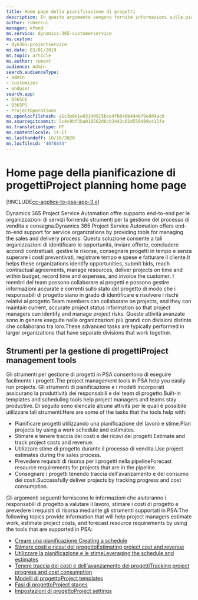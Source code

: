 ```yaml
---
title: Home page della pianificazione di progetti
description: In questo argomento vengono fornite informazioni sulla pianificazione di progetti.
author: ruhercul
manager: kfend
ms.service: dynamics-365-customerservice
ms.custom:
- dyn365-projectservice
ms.date: 03/01/2019
ms.topic: article
ms.author: rumant
audience: Admin
search.audienceType:
- admin
- customizer
- enduser
search.app:
- D365CE
- D365PS
- ProjectOperations
ms.openlocfilehash: a1c3e0e1e0314d915bce4fb840b444b79edd4ac0
ms.sourcegitcommit: 5c4c9bf3ba018562d6cb3443c01d550489c415fa
ms.translationtype: HT
ms.contentlocale: it-IT
ms.lasthandoff: 10/16/2020
ms.locfileid: "4078844"
---
```

# <a name="project-planning-home-page"></a><span data-ttu-id="15047-103">Home page della pianificazione di progetti</span><span class="sxs-lookup"><span data-stu-id="15047-103">Project planning home page</span></span>

[!INCLUDE[cc-applies-to-psa-app-3.x](../includes/cc-applies-to-psa-app-3x.md)]

<span data-ttu-id="15047-104">Dynamics 365 Project Service Automation offre supporto end-to-end per le organizzazioni di servizi fornendo strumenti per la gestione del processo di vendita e consegna.</span><span class="sxs-lookup"><span data-stu-id="15047-104">Dynamics 365 Project Service Automation offers end-to-end support for service organizations by providing tools for managing the sales and delivery process.</span></span> <span data-ttu-id="15047-105">Questa soluzione consente a tali organizzazioni di identificare le opportunità, inviare offerte, concludere accordi contrattuali, gestire le risorse, consegnare progetti in tempo e senza superare i costi preventivati, registrare tempo e spese e fatturare il cliente.</span><span class="sxs-lookup"><span data-stu-id="15047-105">It helps these organizations identify opportunities, submit bids, reach contractual agreements, manage resources, deliver projects on time and within budget, record time and expenses, and invoice the customer.</span></span> <span data-ttu-id="15047-106">I membri del team possono collaborare ai progetti e possono gestire informazioni accurate e correnti sullo stato del progetto di modo che i responsabili di progetto siano in grado di identificare e risolvere i rischi relativi al progetto.</span><span class="sxs-lookup"><span data-stu-id="15047-106">Team members can collaborate on projects, and they can maintain current, accurate project status information so that project managers can identify and manage project risks.</span></span> <span data-ttu-id="15047-107">Queste attività avanzate sono in genere eseguite nelle organizzazioni più grandi con divisioni distinte che collaborano tra loro.</span><span class="sxs-lookup"><span data-stu-id="15047-107">These advanced tasks are typically performed in larger organizations that have separate divisions that work together.</span></span>

## <a name="project-management-tools"></a><span data-ttu-id="15047-108">Strumenti per la gestione di progetti</span><span class="sxs-lookup"><span data-stu-id="15047-108">Project management tools</span></span>

<span data-ttu-id="15047-109">Gli strumenti per gestione di progetti in PSA consentono di eseguire facilmente i progetti.</span><span class="sxs-lookup"><span data-stu-id="15047-109">The project management tools in PSA help you easily run projects.</span></span> <span data-ttu-id="15047-110">Gli strumenti di pianificazione e i modelli incorporati assicurano la produttività dei responsabili e dei team di progetto.</span><span class="sxs-lookup"><span data-stu-id="15047-110">Built-in templates and scheduling tools help project managers and teams stay productive.</span></span> <span data-ttu-id="15047-111">Di seguito sono elencate alcune attività per le quali è possibile utilizzare tali strumenti:</span><span class="sxs-lookup"><span data-stu-id="15047-111">Here are some of the tasks that the tools help with:</span></span>

- <span data-ttu-id="15047-112">Pianificare progetti utilizzando una pianificazione del lavoro e stime.</span><span class="sxs-lookup"><span data-stu-id="15047-112">Plan projects by using a work schedule and estimates.</span></span>
- <span data-ttu-id="15047-113">Stimare e tenere traccia dei costi e dei ricavi dei progetti.</span><span class="sxs-lookup"><span data-stu-id="15047-113">Estimate and track project costs and revenue.</span></span>
- <span data-ttu-id="15047-114">Utilizzare stime di progetto durante il processo di vendita.</span><span class="sxs-lookup"><span data-stu-id="15047-114">Use project estimates during the sales process.</span></span>
- <span data-ttu-id="15047-115">Prevedere requisiti di risorsa per i progetti nella pipeline</span><span class="sxs-lookup"><span data-stu-id="15047-115">Forecast resource requirements for projects that are in the pipeline.</span></span>
- <span data-ttu-id="15047-116">Consegnare i progetti tenendo traccia dell'avanzamento e del consumo dei costi.</span><span class="sxs-lookup"><span data-stu-id="15047-116">Successfully deliver projects by tracking progress and cost consumption.</span></span>

<span data-ttu-id="15047-117">Gli argomenti seguenti forniscono le informazioni che aiuteranno i responsabili di progetto a valutare il lavoro, stimare i costi di progetto e prevedere i requisiti di risorsa mediante gli strumenti supportati in PSA:</span><span class="sxs-lookup"><span data-stu-id="15047-117">The following topics provide information that will help project managers estimate work, estimate project costs, and forecast resource requirements by using the tools that are supported in PSA:</span></span>

- [<span data-ttu-id="15047-118">Creare una pianificazione </span><span class="sxs-lookup"><span data-stu-id="15047-118">Creating a schedule</span></span>](project-creating.md)
- [<span data-ttu-id="15047-119">Stimare costi e ricavi del progetto</span><span class="sxs-lookup"><span data-stu-id="15047-119">Estimating project cost and revenue</span></span>](project-estimating.md)
- [<span data-ttu-id="15047-120">Utilizzare la pianificazione e le stime</span><span class="sxs-lookup"><span data-stu-id="15047-120">Leveraging the schedule and estimates</span></span>](project-leveraging.md)
- [<span data-ttu-id="15047-121">Tenere traccia dei costi e dell'avanzamento dei progetti</span><span class="sxs-lookup"><span data-stu-id="15047-121">Tracking project progress and cost consumption</span></span>](project-tracking.md)
- [<span data-ttu-id="15047-122">Modelli di progetto</span><span class="sxs-lookup"><span data-stu-id="15047-122">Project templates</span></span>](project-templates.md)
- [<span data-ttu-id="15047-123">Fasi di progetto</span><span class="sxs-lookup"><span data-stu-id="15047-123">Project stages</span></span>](project-stages.md)
- [<span data-ttu-id="15047-124">Impostazioni di progetto</span><span class="sxs-lookup"><span data-stu-id="15047-124">Project settings</span></span>](project-settings.md)
